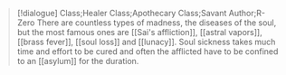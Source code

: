 >[!dialogue] Class;Healer Class;Apothecary Class;Savant Author;R-Zero
There are countless types of madness, the diseases of the soul, but the most famous ones are [[Sai's affliction]], [[astral vapors]], [[brass fever]], [[soul loss]] and [[lunacy]]. Soul sickness takes much time and effort to be cured and often the afflicted have to be confined to an [[asylum]] for the duration.

